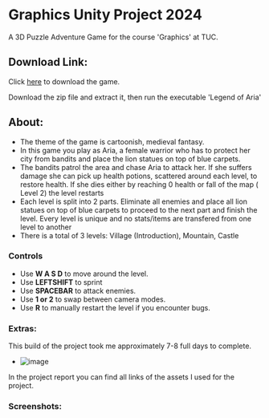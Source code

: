 # Graphics Unity Project 2024
A 3D Puzzle Adventure Game for the course 'Graphics' at TUC.



## Download Link:
Click [here](https://drive.google.com/file/d/1guVdqSYUi3NnuwiCMWxWuR47gPu7qur0/view?usp=drive_link) to download the game.

Download the zip file and extract it, then run the executable 'Legend of Aria'


## About:
- The theme of the game is cartoonish, medieval fantasy.
- In this game you play as Aria, a female warrior who has to protect her city from bandits and place the lion statues on top of blue carpets. 
- The bandits patrol the area and chase Aria to attack her. If she suffers damage she can pick up health potions, scattered around each level, to restore health. If she dies either by reaching 0 health or fall of the map ( Level 2) the level restarts
- Each level is split into 2 parts. Eliminate all enemies and place all lion statues on top of blue carpets to proceed to the next part and finish the level. Every level is unique and no stats/items are transfered from one level to another
- There is a total of 3 levels: Village (Introduction), Mountain, Castle

### Controls
- Use **W A S D** to move around the level.
- Use **LEFTSHIFT** to sprint
- Use **SPACEBAR** to attack enemies.
- Use **1 or 2** to swap between camera modes.
- Use **R** to manually restart the level if you encounter bugs.

### Extras:
This build of the project took me approximately 7-8 full days to complete.
- ![image](https://github.com/Asterinos1/Graphics-Unity-Project/assets/79656046/4aa28acd-1024-4151-8d41-b7d8483a6178)



In the project report you can find all links of the assets I used for the project.

### Screenshots:



